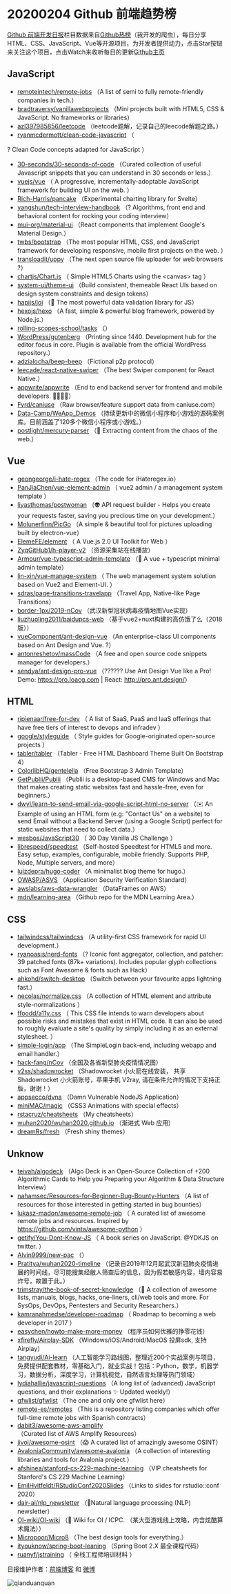 # 20200204 Github 前端趋势榜

[Github 前端开发日报](https://qdkfweb.cn/c/news)栏目数据来自[Github热榜](https://github.qdkfweb.cn/)（我开发的爬虫），每日分享HTML、CSS、JavaScript、Vue等开源项目，为开发者提供动力，点击Star按钮来关注这个项目，点击Watch来收听每日的更新[Github主页](https://github.com/kujian/githubTrending)
## JavaScript

* [remoteintech/remote-jobs](https://github.com/remoteintech/remote-jobs) （A list of semi to fully remote-friendly companies in tech.）
* [bradtraversy/vanillawebprojects](https://github.com/bradtraversy/vanillawebprojects) （Mini projects built with HTML5, CSS &amp; JavaScript. No frameworks or libraries）
* [azl397985856/leetcode](https://github.com/azl397985856/leetcode) （leetcode题解，记录自己的leecode解题之路。）
* [ryanmcdermott/clean-code-javascript](https://github.com/ryanmcdermott/clean-code-javascript) （
        
? Clean Code concepts adapted for JavaScript
      ）
* [30-seconds/30-seconds-of-code](https://github.com/30-seconds/30-seconds-of-code) （Curated collection of useful Javascript snippets that you can understand in 30 seconds or less.）
* [vuejs/vue](https://github.com/vuejs/vue) （
        A progressive, incrementally-adoptable JavaScript framework for building UI on the web.
      ）
* [Rich-Harris/pancake](https://github.com/Rich-Harris/pancake) （Experimental charting library for Svelte）
* [yangshun/tech-interview-handbook](https://github.com/yangshun/tech-interview-handbook) （? Algorithms, front end and behavioral content for rocking your coding interview）
* [mui-org/material-ui](https://github.com/mui-org/material-ui) （React components that implement Google's Material Design.）
* [twbs/bootstrap](https://github.com/twbs/bootstrap) （The most popular HTML, CSS, and JavaScript framework for developing responsive, mobile first projects on the web.
      ）
* [transloadit/uppy](https://github.com/transloadit/uppy) （The next open source file uploader for web browsers ?）
* [chartjs/Chart.js](https://github.com/chartjs/Chart.js) （
        Simple HTML5 Charts using the &lt;canvas&gt; tag
      ）
* [system-ui/theme-ui](https://github.com/system-ui/theme-ui) （Build consistent, themeable React UIs based on design system constraints and design tokens）
* [hapijs/joi](https://github.com/hapijs/joi) （&#x1f3e2; The most powerful data validation library for JS）
* [hexojs/hexo](https://github.com/hexojs/hexo) （A fast, simple &amp; powerful blog framework, powered by Node.js.）
* [rolling-scopes-school/tasks](https://github.com/rolling-scopes-school/tasks) （）
* [WordPress/gutenberg](https://github.com/WordPress/gutenberg) （Printing since 1440. Development hub for the editor focus in core. Plugin is available from the official WordPress repository.）
* [adzialocha/beep-beep](https://github.com/adzialocha/beep-beep) （Fictional p2p protocol）
* [leecade/react-native-swiper](https://github.com/leecade/react-native-swiper) （The best Swiper component for React Native.）
* [appwrite/appwrite](https://github.com/appwrite/appwrite) （End to end backend server for frontend and mobile developers. &#x1f469;‍&#x1f4bb;&#x1f468;‍&#x1f4bb;）
* [Fyrd/caniuse](https://github.com/Fyrd/caniuse) （Raw browser/feature support data from caniuse.com）
* [Data-Camp/WeApp_Demos](https://github.com/Data-Camp/WeApp_Demos) （持续更新中的微信小程序和小游戏的源码案例库。目前涵盖了120多个微信小程序或小游戏。）
* [postlight/mercury-parser](https://github.com/postlight/mercury-parser) （&#x1f4dc; Extracting content from the chaos of the web.）

## Vue

* [geongeorge/i-hate-regex](https://github.com/geongeorge/i-hate-regex) （The code for iHateregex.io）
* [PanJiaChen/vue-element-admin](https://github.com/PanJiaChen/vue-element-admin) （
        vue2 admin / a management system template
      ）
* [liyasthomas/postwoman](https://github.com/liyasthomas/postwoman) （&#x1f47d; API request builder - Helps you create your requests faster, saving you precious time on your development.）
* [Molunerfinn/PicGo](https://github.com/Molunerfinn/PicGo) （A simple &amp; beautiful tool for pictures uploading built by electron-vue）
* [ElemeFE/element](https://github.com/ElemeFE/element) （
        A Vue.js 2.0 UI Toolkit for Web
      ）
* [ZyqGitHub1/h-player-v2](https://github.com/ZyqGitHub1/h-player-v2) （资源采集站在线播放）
* [Armour/vue-typescript-admin-template](https://github.com/Armour/vue-typescript-admin-template) （&#x1f596; A vue + typescript minimal admin template）
* [lin-xin/vue-manage-system](https://github.com/lin-xin/vue-manage-system) （
        The web management system solution based on Vue2 and Element-UI.
      ）
* [sdras/page-transitions-travelapp](https://github.com/sdras/page-transitions-travelapp) （Travel App, Native-like Page Transitions）
* [border-1px/2019-nCov](https://github.com/border-1px/2019-nCov) （武汉新型冠状病毒疫情地图Vue实现）
* [liuzhuoling2011/baidupcs-web](https://github.com/liuzhuoling2011/baidupcs-web) （基于vue2+nuxt构建的高仿饿了么（2018版））
* [vueComponent/ant-design-vue](https://github.com/vueComponent/ant-design-vue) （An enterprise-class UI components based on Ant Design and Vue. ?）
* [antonreshetov/massCode](https://github.com/antonreshetov/massCode) （A free and open source code snippets manager for developers.）
* [sendya/ant-design-pro-vue](https://github.com/sendya/ant-design-pro-vue) （??&#x200d;???&#x200d;? Use Ant Design Vue like a Pro! Demo: <a href="https://pro.loacg.com" rel="nofollow">https://pro.loacg.com</a> | React: <a href="http://pro.ant.design/" rel="nofollow">http://pro.ant.design/</a>）

## HTML

* [ripienaar/free-for-dev](https://github.com/ripienaar/free-for-dev) （
        A list of SaaS, PaaS and IaaS offerings that have free tiers of interest to devops and infradev
      ）
* [google/styleguide](https://github.com/google/styleguide) （
        Style guides for Google-originated open-source projects
      ）
* [tabler/tabler](https://github.com/tabler/tabler) （Tabler - Free HTML Dashboard Theme Built On Bootstrap 4）
* [ColorlibHQ/gentelella](https://github.com/ColorlibHQ/gentelella) （Free Bootstrap 3 Admin Template）
* [GetPublii/Publii](https://github.com/GetPublii/Publii) （Publii is a desktop-based CMS for Windows and Mac that makes creating static websites fast and hassle-free, even for beginners.）
* [dwyl/learn-to-send-email-via-google-script-html-no-server](https://github.com/dwyl/learn-to-send-email-via-google-script-html-no-server) （✉️ An Example of using an HTML form (e.g: "Contact Us" on a website) to send Email without a Backend Server (using a Google Script) perfect for static websites that need to collect data.）
* [wesbos/JavaScript30](https://github.com/wesbos/JavaScript30) （
        30 Day Vanilla JS Challenge
      ）
* [librespeed/speedtest](https://github.com/librespeed/speedtest) （Self-hosted Speedtest for HTML5 and more. Easy setup, examples, configurable, mobile friendly. Supports PHP, Node, Multiple servers, and more）
* [luizdepra/hugo-coder](https://github.com/luizdepra/hugo-coder) （A minimalist blog theme for hugo.）
* [OWASP/ASVS](https://github.com/OWASP/ASVS) （Application Security Verification Standard）
* [awslabs/aws-data-wrangler](https://github.com/awslabs/aws-data-wrangler) （DataFrames on AWS）
* [mdn/learning-area](https://github.com/mdn/learning-area) （Github repo for the MDN Learning Area.）

## CSS

* [tailwindcss/tailwindcss](https://github.com/tailwindcss/tailwindcss) （A utility-first CSS framework for rapid UI development.）
* [ryanoasis/nerd-fonts](https://github.com/ryanoasis/nerd-fonts) （? Iconic font aggregator, collection, and patcher: 39 patched fonts (87k+ variations). Includes popular glyph collections such as Font Awesome &amp; fonts such as Hack）
* [ahkohd/switch-desktop](https://github.com/ahkohd/switch-desktop) （Switch between your favourite apps lightning fast.）
* [necolas/normalize.css](https://github.com/necolas/normalize.css) （A collection of HTML element and attribute style-normalizations
      ）
* [ffoodd/a11y.css](https://github.com/ffoodd/a11y.css) （
        This CSS file intends to warn developers about possible risks and mistakes that exist in HTML code. It can also be used to roughly evaluate a site's quality by simply including it as an external stylesheet.
      ）
* [simple-login/app](https://github.com/simple-login/app) （The SimpleLogin back-end, including webapp and email handler.）
* [hack-fang/nCov](https://github.com/hack-fang/nCov) （全国及各省新型肺炎疫情情况图）
* [v2ss/shadowrocket](https://github.com/v2ss/shadowrocket) （Shadowrocket 小火箭在线安装， 共享Shadowrocket 小火箭账号，苹果手机 V2ray, 请在条件允许的情况下支持正版，谢谢！）
* [appsecco/dvna](https://github.com/appsecco/dvna) （Damn Vulnerable NodeJS Application）
* [miniMAC/magic](https://github.com/miniMAC/magic) （CSS3 Animations with special effects）
* [rstacruz/cheatsheets](https://github.com/rstacruz/cheatsheets) （My cheatsheets）
* [wuhan2020/wuhan2020.github.io](https://github.com/wuhan2020/wuhan2020.github.io) （渐进式 Web 应用）
* [dreamRs/fresh](https://github.com/dreamRs/fresh) （Fresh shiny themes）

## Unknow

* [teivah/algodeck](https://github.com/teivah/algodeck) （Algo Deck is an Open-Source Collection of +200 Algorithmic Cards to Help you Preparing your Algorithm &amp; Data Structure Interview）
* [nahamsec/Resources-for-Beginner-Bug-Bounty-Hunters](https://github.com/nahamsec/Resources-for-Beginner-Bug-Bounty-Hunters) （A list of resources for those interested in getting started in bug bounties）
* [lukasz-madon/awesome-remote-job](https://github.com/lukasz-madon/awesome-remote-job) （
        A curated list of awesome remote jobs and resources. Inspired by <a href="https://github.com/vinta/awesome-python">https://github.com/vinta/awesome-python</a>
      ）
* [getify/You-Dont-Know-JS](https://github.com/getify/You-Dont-Know-JS) （
        A book series on JavaScript. @YDKJS on twitter.
      ）
* [Alvin9999/new-pac](https://github.com/Alvin9999/new-pac) （）
* [Pratitya/wuhan2020-timeline](https://github.com/Pratitya/wuhan2020-timeline) （记录自2019年12月起武汉新冠肺炎疫情进展的时间线，尽可能搜集经敝人筛查后的信息，因为假若敏感内容，墙内容易炸号，故置于此。）
* [trimstray/the-book-of-secret-knowledge](https://github.com/trimstray/the-book-of-secret-knowledge) （&#x1f4ab; A collection of awesome lists, manuals, blogs, hacks, one-liners, cli/web tools and more. For SysOps, DevOps, Pentesters and Security Researchers.）
* [kamranahmedse/developer-roadmap](https://github.com/kamranahmedse/developer-roadmap) （
        Roadmap to becoming a web developer in 2017
      ）
* [easychen/howto-make-more-money](https://github.com/easychen/howto-make-more-money) （程序员如何优雅的挣零花钱）
* [xfirefly/Airplay-SDK](https://github.com/xfirefly/Airplay-SDK) （Windows/iOS/Android/MacOS 投屏sdk, 支持Airplay）
* [tangyudi/Ai-learn](https://github.com/tangyudi/Ai-learn) （人工智能学习路线图，整理近200个实战案例与项目，免费提供配套教材，零基础入门，就业实战！包括：Python，数学，机器学习，数据分析，深度学习，计算机视觉，自然语言处理等热门领域）
* [lydiahallie/javascript-questions](https://github.com/lydiahallie/javascript-questions) （A long list of (advanced) JavaScript questions, and their explanations ✨ Updated weekly!）
* [gfwlist/gfwlist](https://github.com/gfwlist/gfwlist) （The one and only one gfwlist here）
* [remote-es/remotes](https://github.com/remote-es/remotes) （This is a repository listing companies which offer full-time remote jobs with Spanish contracts）
* [dabit3/awesome-aws-amplify](https://github.com/dabit3/awesome-aws-amplify) （Curated list of AWS Amplify Resources）
* [jivoi/awesome-osint](https://github.com/jivoi/awesome-osint) （&#x1f631; A curated list of amazingly awesome OSINT）
* [AvaloniaCommunity/awesome-avalonia](https://github.com/AvaloniaCommunity/awesome-avalonia) （A collection of interesting libraries and tools for Avalonia project.）
* [afshinea/stanford-cs-229-machine-learning](https://github.com/afshinea/stanford-cs-229-machine-learning) （VIP cheatsheets for Stanford's CS 229 Machine Learning）
* [EmilHvitfeldt/RStudioConf2020Slides](https://github.com/EmilHvitfeldt/RStudioConf2020Slides) （Links to slides for rstudio::conf 2020）
* [dair-ai/nlp_newsletter](https://github.com/dair-ai/nlp_newsletter) （&#x1f4f0;Natural language processing (NLP) newsletter）
* [OI-wiki/OI-wiki](https://github.com/OI-wiki/OI-wiki) （&#x1f31f; Wiki for OI / ICPC. （某大型游戏线上攻略，内含炫酷算术魔法））
* [Micropoor/Micro8](https://github.com/Micropoor/Micro8) （The best design tools for everything.）
* [ityouknow/spring-boot-leaning](https://github.com/ityouknow/spring-boot-leaning) （Spring Boot 2.X 最全课程代码）
* [ruanyf/jstraining](https://github.com/ruanyf/jstraining) （
        全栈工程师培训材料
      ）


日报维护作者：[前端博客](https://qdkfweb.cn/) 和 [微博](https://qdkfweb.cn/go/weibo)

![qianduanquan](https://user-images.githubusercontent.com/3055447/38468989-651132ac-3b80-11e8-8e6b-15122322a9d7.png)